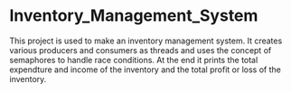 # Inventory_Management_System
This project is used to make an inventory management system. It creates various producers and consumers as threads and uses the concept of semaphores to handle race conditions. At the end it prints the total expendture and income of the inventory and the total profit or loss of the inventory.
